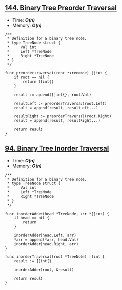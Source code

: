 ## [144. Binary Tree Preorder Traversal](https://leetcode.com/problems/binary-tree-preorder-traversal/)

- Time: ***O(n)***
- Memory: ***O(n)***

```golang
/**
 * Definition for a binary tree node.
 * type TreeNode struct {
 *     Val int
 *     Left *TreeNode
 *     Right *TreeNode
 * }
 */

func preorderTraversal(root *TreeNode) []int {
    if root == nil {
        return []int{}
    }
    
    result := append([]int{}, root.Val)
    
    resultLeft := preorderTraversal(root.Left)
    result = append(result, resultLeft...)
    
    resultRight := preorderTraversal(root.Right)
    result = append(result, resultRight...)
    
    return result
}
```



## [94. Binary Tree Inorder Traversal](https://leetcode.com/problems/binary-tree-inorder-traversal/)

- Time: ***O(n)***
- Memory: ***O(n)***

```golang
/**
 * Definition for a binary tree node.
 * type TreeNode struct {
 *     Val int
 *     Left *TreeNode
 *     Right *TreeNode
 * }
 */

func inorderAdder(head *TreeNode, arr *[]int) {
    if head == nil {
        return
    }

    inorderAdder(head.Left, arr)
    *arr = append(*arr, head.Val)
    inorderAdder(head.Right, arr)
}

func inorderTraversal(root *TreeNode) []int {
    result := []int{}

    inorderAdder(root, &result)

    return result
}
```
